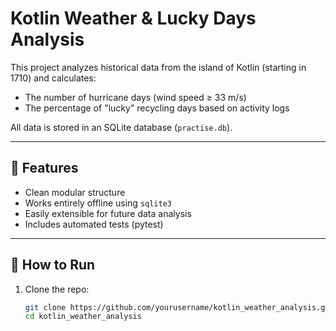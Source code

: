 # Kotlin Weather & Lucky Days Analysis

This project analyzes historical data from the island of Kotlin (starting in 1710)
and calculates:
- The number of hurricane days (wind speed ≥ 33 m/s)
- The percentage of "lucky" recycling days based on activity logs

All data is stored in an SQLite database (`practise.db`).

---

## 🧠 Features

- Clean modular structure
- Works entirely offline using `sqlite3`
- Easily extensible for future data analysis
- Includes automated tests (pytest)

---

## 🚀 How to Run

1. Clone the repo:
   ```bash
   git clone https://github.com/yourusername/kotlin_weather_analysis.git
   cd kotlin_weather_analysis
